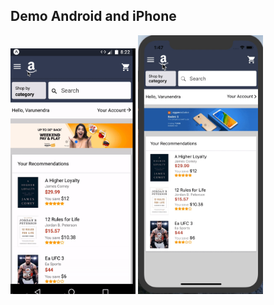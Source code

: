 ## Demo Android and iPhone
<img src="https://raw.githubusercontent.com/ovarunendra/assets/master/amazon_android.gif" width="200">         <img src="https://raw.githubusercontent.com/ovarunendra/assets/master/amazon_iPhone.gif" width="200"> 
